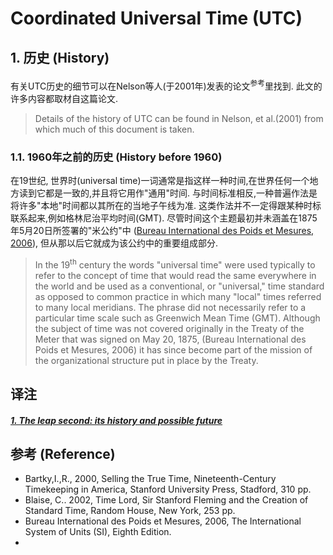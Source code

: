 # Coordinated Universal Time (UTC)
## 1. 历史 (History)
有关UTC历史的细节可以在Nelson等人(于2001年)发表的论文<sup><a id="yes">参考</a></sup>里找到. 此文的许多内容都取材自这篇论文.

> Details of the history of UTC can be found in Nelson, et al.(2001) from which much of this document is taken.

### 1.1. 1960年之前的历史 (History before 1960)

在19世纪, 世界时(universal time)一词通常是指这样一种时间,在世界任何一个地方读到它都是一致的,并且将它用作"通用"时间. 与时间标准相反,一种普遍作法是将许多"本地"时间都以其所在的当地子午线为准. 这类作法并不一定得跟某种时标联系起来,例如格林尼治平均时间(GMT). 尽管时间这个主题最初并未涵盖在1875年5月20日所签署的"米公约"中 ([Bureau International des Poids et Mesures, 2006](#TODO)), 但从那以后它就成为该公约中的重要组成部分.
> In the 19<sup>th</sup> century the words "universal time" were used typically to refer to the concept of time that would read the same everywhere in the world and be used as a conventional, or "universal," time standard as opposed to common practice in which many "local" times referred to many local meridians. The phrase did not necessarily refer to a particular time scale such as Greenwich Mean Time (GMT). Although the subject of time was not covered originally in the Treaty of the Meter that was signed on May 20, 1875, (Bureau International des Poids et Mesures, 2006) it has since become part of the mission of the organizational structure put in place by the Treaty.

> 

## 译注
##### [1. The leap second: its history and possible future](https://www.cl.cam.ac.uk/~mgk25/time/metrologia-leapsecond.pdf)

## 参考 (Reference)
* Bartky,I.,R., 2000, Selling the True Time, Nineteenth-Century Timekeeping in America, Stanford University Press, Stadford, 310 pp.
* Blaise, C.. 2002, Time Lord, Sir Stanford Fleming and the Creation of Standard Time, Random House, New York, 253 pp.
* Bureau International des Poids et Mesures, 2006, The International System of Units (SI), Eighth Edition.
* 